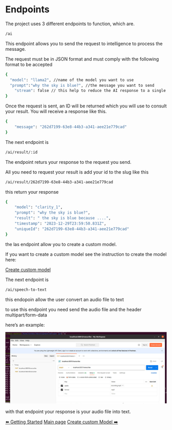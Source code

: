 # Endpoints

The project uses 3 different endpoints to function, which are.

```bash
/ai
```

This endpoint allows you to send the request to intelligence to process the message.

The request must be in JSON format and must comply with the following format to be accepted

```bash
{
  "model": "llama2", //name of the model you want to use
  "prompt":"why the sky is blue?", //the message you want to send
	"stream": false // this help to reduce the AI response to a single JSON object
}
```

Once the request is sent, an ID will be returned which you will use to consult your result.
You will receive a response like this.

```bash
{
	"message": "262d7199-63e8-44b3-a341-aee21e779cad"
}
```

The next endpoint is

```bash
/ai/result/:id
```

The endpoint returs your response to the request you send.

All you need to request your result is add your id to the slug like this

```bash
/ai/result/262d7199-63e8-44b3-a341-aee21e779cad
```

this return your response

```bash
{
	"model": "clarity_1",
	"prompt": "why the sky is blue?",
	"result": " the sky is blue because ....",
	"timestamp": "2023-12-29T23:59:50.831Z",
	"uniqueId": "262d7199-63e8-44b3-a341-aee21e779cad"
}
```

the las endpoint allow you to create a custom model.

If you want to create a custom model see the instruction to create the model here:

[Create custom model](create_custom_model.md)

The next endpoint is

```bash
/ai/speech-to-text
```

this endopoin allow the user convert an audio file to text

to use this endpoint you need send the audio file and the header multipart/form-data

here’s an example:

![Untitled](docs/images_doc/Untitled.png)

with that endpoint your response is your audio file into text.

[⬅️ Getting Started](getting_started.md)                                    [Main page](readme.md)                                   [Create custom Model ➡️](create_custom_model.md)